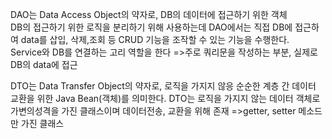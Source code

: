 DAO는 Data Access Object의 약자로, DB의 데이터에 접근하기 위한 객체 <br>
DB의 접근하기 위한 로직을 분리하기 위해 사용하는데  DAO에서는 직접 DB에 접근하여 data를 삽입, 삭제,조회 등 CRUD 기능을 조작할 수 있는 기능을 수행한다.<br>
Service와 DB를 연결하는 고리 역할을 한다
=>주로 쿼리문을 작성하는 부분, 실제로 DB의 data에 접근

DTO는 Data Transfer Object의 약자로, 로직을 가지지 않응 순순한 계층 간 데이터 교환을 위한 Java Bean(객체)를 의미한다.
DTO는 로직을 가지지 않는 데이터 객체로 가변의성격을 가진 클래스이며 데이터전송, 교환을 위해 존재 
=>getter, setter 메소드만 가진 클래스
